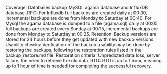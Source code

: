 Coverage: Databases backup MySQL agama database and InfluxDB database.
RPO: For Influxdb full backups are created daily at 00:30, incremental backups are done from Monday to Saturday at 00:40. For Mysql the agama database is dumped to a file (agama.sql) daily at 00:05, full backups are created every Sunday at 00:15, incremental backups are done from Monday to Saturday at 00:25.
Retention: Backup versions are stored for 24 hours before they get updated with new backup versions.
Usability checks: Verification of the backup usability may be done by restoring the backups, following the restoration rules listed in the backup_restore.md file.
Restoration criteria: Unpredicted data loss, server failure, the need to retrieve the old data.
RTO: RTO is up to 1 hour, meaning up to 1 hour of time is needed for completing the successful recovery.
